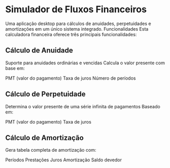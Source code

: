 # Simulador de Fluxos Financeiros
Uma aplicação desktop para cálculos de anuidades, perpetuidades e amortizações em um único sistema integrado.
Funcionalidades
Esta calculadora financeira oferece três principais funcionalidades:

## Cálculo de Anuidade

Suporte para anuidades ordinárias e vencidas
Calcula o valor presente com base em:

PMT (valor do pagamento)
Taxa de juros
Número de períodos


## Cálculo de Perpetuidade

Determina o valor presente de uma série infinita de pagamentos
Baseado em:

PMT (valor do pagamento)
Taxa de juros

## Cálculo de Amortização

Gera tabela completa de amortização com:

Períodos
Prestações
Juros
Amortização
Saldo devedor
